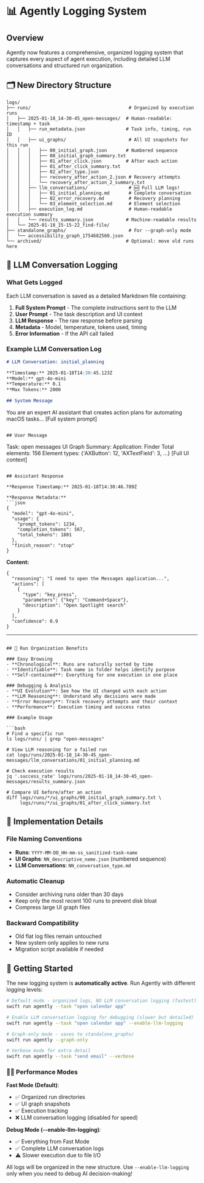 # 📊 Agently Logging System

## Overview

Agently now features a comprehensive, organized logging system that captures every aspect of agent execution, including detailed LLM conversations and structured run organization.

## 🗂️ New Directory Structure

```
logs/
├── runs/                                    # Organized by execution runs
│   ├── 2025-01-18_14-30-45_open-messages/  # Human-readable: timestamp + task
│   │   ├── run_metadata.json               # Task info, timing, run ID
│   │   ├── ui_graphs/                       # All UI snapshots for this run
│   │   │   ├── 00_initial_graph.json       # Numbered sequence
│   │   │   ├── 00_initial_graph_summary.txt
│   │   │   ├── 01_after_click.json         # After each action
│   │   │   ├── 01_after_click_summary.txt
│   │   │   ├── 02_after_type.json
│   │   │   ├── recovery_after_action_2.json # Recovery attempts
│   │   │   └── recovery_after_action_2_summary.txt
│   │   ├── llm_conversations/               # 🆕 Full LLM logs!
│   │   │   ├── 01_initial_planning.md       # Complete conversation
│   │   │   ├── 02_error_recovery.md         # Recovery planning
│   │   │   └── 03_element_selection.md      # Element selection
│   │   ├── execution_log.md                 # Human-readable execution summary
│   │   └── results_summary.json            # Machine-readable results
│   └── 2025-01-18_15-15-22_find-file/
├── standalone_graphs/                       # For --graph-only mode
│   └── accessibility_graph_1754682560.json
└── archived/                               # Optional: move old runs here
```

## 🤖 LLM Conversation Logging

### What Gets Logged

Each LLM conversation is saved as a detailed Markdown file containing:

1. **Full System Prompt** - The complete instructions sent to the LLM
2. **User Prompt** - The task description and UI context
3. **LLM Response** - The raw response before parsing
4. **Metadata** - Model, temperature, tokens used, timing
5. **Error Information** - If the API call failed

### Example LLM Conversation Log

```markdown
# LLM Conversation: initial_planning

**Timestamp:** 2025-01-18T14:30:45.123Z
**Model:** gpt-4o-mini
**Temperature:** 0.1
**Max Tokens:** 2000

## System Message

```
You are an expert AI assistant that creates action plans for automating macOS tasks...
[Full system prompt]
```

## User Message

```
Task: open messages
UI Graph Summary:
Application: Finder
Total elements: 156
Element types: {'AXButton': 12, 'AXTextField': 3, ...}
[Full UI context]
```

## Assistant Response

**Response Timestamp:** 2025-01-18T14:30:46.789Z

**Response Metadata:**
```json
{
  "model": "gpt-4o-mini",
  "usage": {
    "prompt_tokens": 1234,
    "completion_tokens": 567,
    "total_tokens": 1801
  },
  "finish_reason": "stop"
}
```

**Content:**
```
{
  "reasoning": "I need to open the Messages application...",
  "actions": [
    {
      "type": "key_press",
      "parameters": {"key": "Command+Space"},
      "description": "Open Spotlight search"
    }
  ],
  "confidence": 0.9
}
```

---
```

## 📁 Run Organization Benefits

### Easy Browsing
- **Chronological**: Runs are naturally sorted by time
- **Identifiable**: Task name in folder helps identify purpose
- **Self-contained**: Everything for one execution in one place

### Debugging & Analysis
- **UI Evolution**: See how the UI changed with each action
- **LLM Reasoning**: Understand why decisions were made
- **Error Recovery**: Track recovery attempts and their context
- **Performance**: Execution timing and success rates

### Example Usage

```bash
# Find a specific run
ls logs/runs/ | grep "open-messages"

# View LLM reasoning for a failed run
cat logs/runs/2025-01-18_14-30-45_open-messages/llm_conversations/01_initial_planning.md

# Check execution results
jq '.success_rate' logs/runs/2025-01-18_14-30-45_open-messages/results_summary.json

# Compare UI before/after an action
diff logs/runs/*/ui_graphs/00_initial_graph_summary.txt \
     logs/runs/*/ui_graphs/01_after_click_summary.txt
```

## 🔧 Implementation Details

### File Naming Conventions
- **Runs**: `YYYY-MM-DD_HH-mm-ss_sanitized-task-name`
- **UI Graphs**: `NN_descriptive_name.json` (numbered sequence)
- **LLM Conversations**: `NN_conversation_type.md`

### Automatic Cleanup
- Consider archiving runs older than 30 days
- Keep only the most recent 100 runs to prevent disk bloat
- Compress large UI graph files

### Backward Compatibility
- Old flat log files remain untouched
- New system only applies to new runs
- Migration script available if needed

## 🚀 Getting Started

The new logging system is **automatically active**. Run Agently with different logging levels:

```bash
# Default mode - organized logs, NO LLM conversation logging (fastest)
swift run agently --task "open calendar app"

# Enable LLM conversation logging for debugging (slower but detailed)
swift run agently --task "open calendar app" --enable-llm-logging

# Graph-only mode - saves to standalone_graphs/
swift run agently --graph-only

# Verbose mode for extra detail
swift run agently --task "send email" --verbose
```

### 🏃‍♂️ Performance Modes

**Fast Mode (Default)**:
- ✅ Organized run directories
- ✅ UI graph snapshots  
- ✅ Execution tracking
- ❌ LLM conversation logging (disabled for speed)

**Debug Mode (--enable-llm-logging)**:
- ✅ Everything from Fast Mode
- ✅ Complete LLM conversation logs
- ⚠️ Slower execution due to file I/O

All logs will be organized in the new structure. Use `--enable-llm-logging` only when you need to debug AI decision-making!
